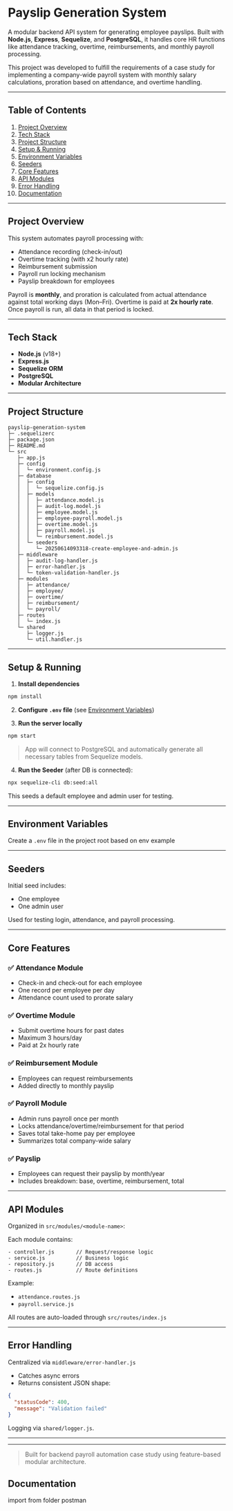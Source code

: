 
# Payslip Generation System

A modular backend API system for generating employee payslips. Built with **Node.js**, **Express**, **Sequelize**, and **PostgreSQL**, it handles core HR functions like attendance tracking, overtime, reimbursements, and monthly payroll processing.

This project was developed to fulfill the requirements of a case study for implementing a company-wide payroll system with monthly salary calculations, proration based on attendance, and overtime handling.

---

## Table of Contents

1. [Project Overview](#project-overview)
2. [Tech Stack](#tech-stack)
3. [Project Structure](#project-structure)
4. [Setup & Running](#setup--running)
5. [Environment Variables](#environment-variables)
6. [Seeders](#seeders)
7. [Core Features](#core-features)
8. [API Modules](#api-modules)
9. [Error Handling](#error-handling)
10. [Documentation](#documentation)
---

## Project Overview

This system automates payroll processing with:
- Attendance recording (check-in/out)
- Overtime tracking (with x2 hourly rate)
- Reimbursement submission
- Payroll run locking mechanism
- Payslip breakdown for employees

Payroll is **monthly**, and proration is calculated from actual attendance against total working days (Mon–Fri). Overtime is paid at **2x hourly rate**. Once payroll is run, all data in that period is locked.

---

## Tech Stack

- **Node.js** (v18+)
- **Express.js**
- **Sequelize ORM**
- **PostgreSQL**
- **Modular Architecture**

---

## Project Structure

```
payslip-generation-system
├─ .sequelizerc
├─ package.json
├─ README.md
└─ src
   ├─ app.js
   ├─ config
   │  └─ environment.config.js
   ├─ database
   │  ├─ config
   │  │  └─ sequelize.config.js
   │  ├─ models
   │  │  ├─ attendance.model.js
   │  │  ├─ audit-log.model.js
   │  │  ├─ employee.model.js
   │  │  ├─ employee-payroll.model.js
   │  │  ├─ overtime.model.js
   │  │  ├─ payroll.model.js
   │  │  └─ reimbursement.model.js
   │  └─ seeders
   │     └─ 20250614093318-create-employee-and-admin.js
   ├─ middleware
   │  ├─ audit-log-handler.js
   │  ├─ error-handler.js
   │  └─ token-validation-handler.js
   ├─ modules
   │  ├─ attendance/
   │  ├─ employee/
   │  ├─ overtime/
   │  ├─ reimbursement/
   │  └─ payroll/
   ├─ routes
   │  └─ index.js
   └─ shared
      ├─ logger.js
      └─ util.handler.js
```

---

## Setup & Running

1. **Install dependencies**
```bash
npm install
```

2. **Configure `.env` file** (see [Environment Variables](#environment-variables))

3. **Run the server locally**
```bash
npm start
```

> App will connect to PostgreSQL and automatically generate all necessary tables from Sequelize models.

4. **Run the Seeder** (after DB is connected):
```bash
npx sequelize-cli db:seed:all
```
This seeds a default employee and admin user for testing.

---

## Environment Variables

Create a `.env` file in the project root based on env example

---

## Seeders

Initial seed includes:
- One employee
- One admin user

Used for testing login, attendance, and payroll processing.

---

## Core Features

### ✅ Attendance Module
- Check-in and check-out for each employee
- One record per employee per day
- Attendance count used to prorate salary

### ✅ Overtime Module
- Submit overtime hours for past dates
- Maximum 3 hours/day
- Paid at 2x hourly rate

### ✅ Reimbursement Module
- Employees can request reimbursements
- Added directly to monthly payslip

### ✅ Payroll Module
- Admin runs payroll once per month
- Locks attendance/overtime/reimbursement for that period
- Saves total take-home pay per employee
- Summarizes total company-wide salary

### ✅ Payslip
- Employees can request their payslip by month/year
- Includes breakdown: base, overtime, reimbursement, total

---

## API Modules

Organized in `src/modules/<module-name>`:

Each module contains:
```
- controller.js       // Request/response logic
- service.js          // Business logic
- repository.js       // DB access
- routes.js           // Route definitions
```

Example:
- `attendance.routes.js`
- `payroll.service.js`

All routes are auto-loaded through `src/routes/index.js`

---

## Error Handling

Centralized via `middleware/error-handler.js`
- Catches async errors
- Returns consistent JSON shape:
```json
{
  "statusCode": 400,
  "message": "Validation failed"
}
```

Logging via `shared/logger.js`.

---

---

> Built for backend payroll automation case study using feature-based modular architecture.

## Documentation
import from folder postman